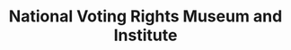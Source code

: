 ---
layout: repo
title: "National Voting Rights Museum and Institute"
id: 11138
permalink: repos/11138/
---